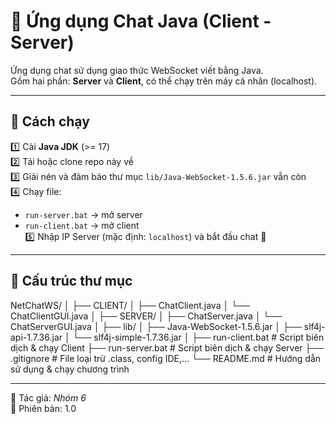 # 💬 Ứng dụng Chat Java (Client - Server)

Ứng dụng chat sử dụng giao thức WebSocket viết bằng Java.  
Gồm hai phần: **Server** và **Client**, có thể chạy trên máy cá nhân (localhost).

---

## 🚀 Cách chạy

1️⃣ Cài **Java JDK** (>= 17)  
2️⃣ Tải hoặc clone repo này về  
3️⃣ Giải nén và đảm bảo thư mục `lib/Java-WebSocket-1.5.6.jar` vẫn còn  
4️⃣ Chạy file:

- `run-server.bat` → mở server
- `run-client.bat` → mở client  
  5️⃣ Nhập IP Server (mặc định: `localhost`) và bắt đầu chat 🎉

---

## 📁 Cấu trúc thư mục

NetChatWS/
│
├── CLIENT/
│ ├── ChatClient.java
│ └── ChatClientGUI.java
│
├── SERVER/
│ ├── ChatServer.java
│ └── ChatServerGUI.java
│
├── lib/
│ ├── Java-WebSocket-1.5.6.jar
│ ├── slf4j-api-1.7.36.jar
│ └── slf4j-simple-1.7.36.jar
│
├── run-client.bat # Script biên dịch & chạy Client
├── run-server.bat # Script biên dịch & chạy Server
├── .gitignore # File loại trừ .class, config IDE,...
└── README.md # Hướng dẫn sử dụng & chạy chương trình

---

📌 Tác giả: _Nhóm 6_  
📅 Phiên bản: 1.0
